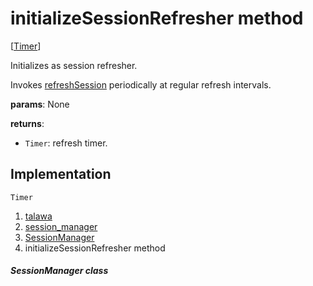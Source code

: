 
<div>

# initializeSessionRefresher method

</div>


[[Timer](https://api.flutter.dev/flutter/dart-async/Timer-class.html)]




Initializes as session refresher.

Invokes
[refreshSession](../../services_session_manager/SessionManager/refreshSession.md)
periodically at regular refresh intervals.

**params**: None

**returns**:

-   `Timer`: refresh timer.



## Implementation

``` language-dart
Timer  
```







1.  [talawa](../../index.md)
2.  [session_manager](../../services_session_manager/)
3.  [SessionManager](../../services_session_manager/SessionManager-class.md)
4.  initializeSessionRefresher method

##### SessionManager class








